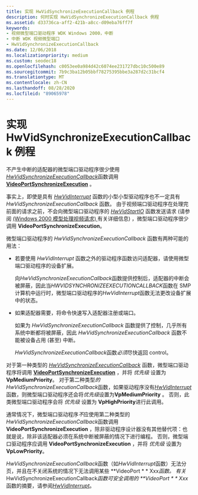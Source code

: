```yaml
---
title: 实现 HwVidSynchronizeExecutionCallback 例程
description: 何时实现 HwVidSynchronizeExecutionCallback 例程
ms.assetid: d33736ca-aff2-421b-a8cc-d09eba76ff7f
keywords:
- 视频微型端口驱动程序 WDK Windows 2000，中断
- 中断 WDK 视频微型端口
- HwVidSynchronizeExecutionCallback
ms.date: 12/06/2018
ms.localizationpriority: medium
ms.custom: seodec18
ms.openlocfilehash: c0053ee0a984d42c6074ee231727dbc10c500e89
ms.sourcegitcommit: 7b9c3ba12b05bbf78275395bbe3a287d2c31bcf4
ms.translationtype: MT
ms.contentlocale: zh-CN
ms.lasthandoff: 08/28/2020
ms.locfileid: "89065978"
---
```

# <a name="implementing-a-hwvidsynchronizeexecutioncallback-routine"></a>实现 HwVidSynchronizeExecutionCallback 例程

不产生中断的适配器的微型端口驱动程序很少使用[*HwVidSynchronizeExecutionCallback*](/windows-hardware/drivers/ddi/video/nc-video-pminiport_synchronize_routine)函数调用[**VideoPortSynchronizeExecution**](/windows-hardware/drivers/ddi/video/nf-video-videoportsynchronizeexecution) 。

事实上，即使是具有 [*HwVidInterrupt*](/windows-hardware/drivers/ddi/video/nc-video-pvideo_hw_interrupt) 函数的小型小型驱动程序也不一定具有 *HwVidSynchronizeExecutionCallback* 函数。 由于视频端口驱动程序在处理完前面的请求之前，不会向微型端口驱动程序的 [*HwVidStartIO*](/windows-hardware/drivers/ddi/video/nc-video-pvideo_hw_start_io) 函数发送请求 (请参阅 [ (Windows 2000 模型处理视频请求) ](processing-video-requests--windows-2000-model-.md) 有关详细信息) ，微型端口驱动程序很少调用 **VideoPortSynchronizeExecution**。

微型端口驱动程序的 *HwVidSynchronizeExecutionCallback* 函数有两种可能的用法：

-   若要使用 *HwVidInterrupt* 函数之外的驱动程序函数访问适配器，请使用微型端口驱动程序的设备扩展。

    向*HwVidSynchronizeExecutionCallback*函数提供控制后，适配器的中断会被屏蔽，因此当*HWVIDSYNCHRONIZEEXECUTIONCALLBACK*函数在 SMP 计算机中运行时，微型端口驱动程序的*HwVidInterrupt*函数无法更改设备扩展中的状态。

-   如果适配器需要，将命令快速写入适配器注册或端口。

    如果为 *HwVidSynchronizeExecutionCallback* 函数提供了控制，几乎所有系统中断都将被屏蔽，因此 *HwVidSynchronizeExecutionCallback* 函数不能被设备占用 (甚至) 中断。

    *HwVidSynchronizeExecutionCallback*函数*必须*尽快返回 control。

对于第一种类型的 [*HwVidSynchronizeExecutionCallback*](/windows-hardware/drivers/ddi/video/nc-video-pminiport_synchronize_routine) 函数，微型端口驱动程序将调用 [**VideoPortSynchronizeExecution**](/windows-hardware/drivers/ddi/video/nf-video-videoportsynchronizeexecution) ，并将 *优先级* 设置为 **VpMediumPriority**。 对于第二种类型*的 HwVidSynchronizeExecutionCallback*函数，如果驱动程序没有[*HwVidInterrupt*](/windows-hardware/drivers/ddi/video/nc-video-pvideo_hw_interrupt)函数，则微型端口驱动程序还会将*优先级*设置为**VpMediumPriority** 。 否则，此类微型端口驱动程序会将 *优先级* 设置为 **VpHighPriority**进行此调用。

通常情况下，微型端口驱动程序*不*应使用第二种类型的*HwVidSynchronizeExecutionCallback*函数调用**VideoPortSynchronizeExecution** ，除非驱动程序设计器没有其他替代项：也就是说，除非该适配器必须在系统中断被屏蔽的情况下进行编程。 否则，微型端口驱动程序应调用 **VideoPortSynchronizeExecution** ，并将 *优先级* 设置为 **VpLowPriority**。

*HwVidSynchronizeExecutionCallback*函数（如*HwVidInterrupt*函数）无法分页，并且在不关闭系统的情况下无法调用某些 **VideoPort * * Xxx*函数。 有关*HwVidSynchronizeExecutionCallback*函数可安全调用的 **VideoPort * * Xxx*函数的摘要，请参阅[*HwVidInterrupt*](/windows-hardware/drivers/ddi/video/nc-video-pvideo_hw_interrupt)。

 

